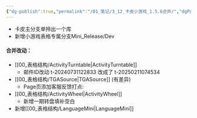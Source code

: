 ```yaml
---
{"dg-publish":true,"permalink":"/01_笔记/3_12_卡皮小游戏_1.5.6合并/","dgPassFrontmatter":true}
---
```


+ 卡皮主分支单拎出一个库
+ 新增小游戏表格专属分支Mini_Release/Dev

#### 合并改动：
+ [[00_表格结构/ActivityTurntable\|ActivityTurntable]]
	+ 邮件ID改动 t-20240731122833 改成了 t-20250211074534
+ [[00_表格结构/TGASource\|TGASource]]  (有差异)
	+ Page页添加客服反馈打点:
+ [[00_表格结构/ActivityWheel\|ActivityWheel]]
	+ 新增一期转盘填补空白
+ 新增[[00_表格结构/LanguageMini\|LanguageMini]]